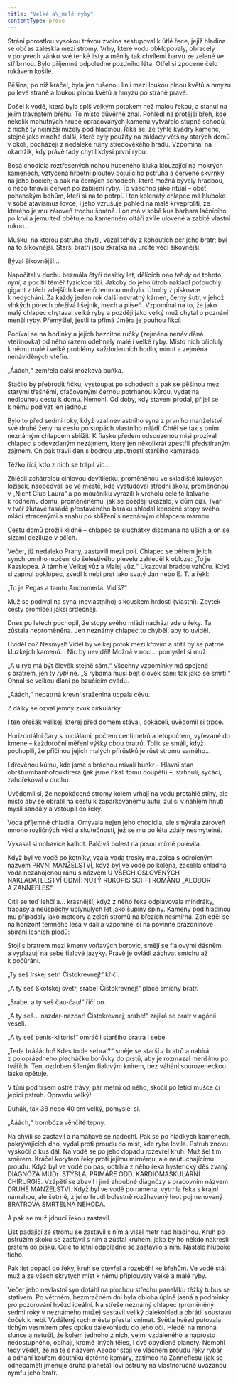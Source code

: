```yaml
---
title: "Velké a\_malé ryby"
contentType: prose
---
```


  

Strání porostlou vysokou trávou zvolna sestupoval k útlé řece, jejíž hladina se občas zaleskla mezi stromy. Vrby, které vodu obklopovaly, obracely v poryvech vánku své tenké listy a měnily tak chvílemi barvu ze zelené ve stříbrnou. Bylo příjemné odpoledne pozdního léta. Otřel si zpocené čelo rukávem košile.

Pěšina, po níž kráčel, byla jen tušenou linií mezi loukou plnou květů a hmyzu po levé straně a loukou plnou květů a hmyzu po straně pravé.

Došel k vodě, která byla spíš velkým potokem než malou řekou, a stanul na jejím travnatém břehu. To místo důvěrně znal. Pohlédl na protější břeh, kde několik mohutných hrubě opracovaných kamenů vytvářelo stupně schodů, z nichž ty nejnižší mizely pod hladinou. Říká se, že tyhle kvádry kamene, stejně jako mnohé další, které byly použity na základy většiny starých domů v okolí, pocházejí z nedaleké ruiny středověkého hradu. Vzpomínal na okamžik, kdy právě tady chytil kdysi první rybu:

Bosá chodidla roztřesených nohou hubeného kluka klouzající na mokrých kamenech, vztyčená hřbetní ploutev bojujícího pstruha a červené skvrnky na jeho bocích; a pak na černých schodech, které možná bývaly hradbou, o něco tmavší červeň po zabíjení ryby. To všechno jako rituál – oběť pohanským bohům, kteří si na to potrpí. I ten kolenatý chlapec má hluboko v sobě atavismus lovce, i jeho vzrušuje pohled na malé krveprolití, ze kterého je mu zároveň trochu špatně. I on má v sobě kus barbara lačnícího po krvi a jemu teď obětuje na kamenném oltáři zvíře ulovené a zabité vlastní rukou…

Mušku, na kterou pstruha chytil, vázal tehdy z kohoutích per jeho bratr; byl na to šikovnější. Starší bratři jsou zkrátka na určité věci šikovnější.

Býval šikovnější…

Napočítal v duchu bezmála čtyři desítky let, dělících ono _tehdy_ od tohoto _nyní_, a pocítil téměř fyzickou tíži. Jakoby do jeho útrob nakladl poťouchlý gigant z těch zdejších kamenů temnou mohylu. Útroby z pískovce k nedýchání. Za každý jeden rok další nevratný kámen, černý šutr, v jehož vlhkých pórech přežívá lišejník, mech a plíseň. Vzpomínal na to, že jako malý chlapec chytával velké ryby a později jako velký muž chytal o poznání menší ryby. Přemýšlel, jestli ta přímá úměra je pouhou fikcí.

Podíval se na hodinky a jejich bezcitné ručky (zejména nenáviděná vteřinovka) od něho rázem odehnaly malé i velké ryby. Místo nich připluly k němu malé i velké problémy každodenních hodin, minut a zejména nenáviděných vteřin.

„Ááách,“ zemřela další mozková buňka.

Stačilo by přebrodit říčku, vystoupat po schodech a pak se pěšinou mezi starými třešněmi, ofačovanými černou potrhanou kůrou, vydat na nedlouhou cestu k domu. Nemohl. Od doby, kdy stavení prodal, přijel se k němu podívat jen jednou:

Bylo to před sedmi roky, když vzal nevlastního syna z prvního manželství své druhé ženy na cestu po stopách vlastního mládí. Chtěl se tak s oním neznámým chlapcem sblížit. K fiasku předem odsouzenou misi prozíval chlapec s odevzdaným nezájmem, který jen několikrát zpestřil předstíraným zájmem. On pak trávil den s bodrou urputností staršího kamaráda.

Těžko říci, kdo z nich se trápil víc…

Zhlédli zchátralou cihlovou devítiletku, proměněnou ve skladiště kulových ložisek, naobědvali se ve městě, kde vystudoval střední školu, proměněnou v „Nicht Club Laura“ a po moučníku vyrazili k vrcholu celé té kalvárie – k rodnému domu, proměněnému, jak se později ukázalo, v dům cizí. Tváří v tvář žlutavé fasádě přestavěného baráku shledal konečně stopy svého mládí ztracenými a snahu po sblížení s neznámým chlapcem marnou.

Cestu domů prožili klidně – chlapec se sluchátky discmana na uších a on se slzami deziluze v očích.

Večer, již nedaleko Prahy, zastavili mezi poli. Chlapec se během jejich synchronního močení do šelestivého plevelu zahleděl k obloze: „To je Kassiopea. A támhle Velkej vůz a Malej vůz.“ Ukazoval bradou vzhůru. Když si zapnul poklopec, zvedl k nebi prst jako svatý Jan nebo E. T. a řekl:

„To je Pegas a tamto Androméda. Vidíš?“

Muž se podíval na syna (nevlastního) s kouskem hrdosti (vlastní). Zbytek cesty promlčeli jaksi srdečněji.

Dnes po letech pochopil, že stopy svého mládí nachází zde u řeky. Ta zůstala neproměněna. Jen neznámý chlapec tu chyběl, aby to uviděl.

Uviděl co? Nesmysl! Viděl by velkej potok mezi křovím a štítil by se patrně kluzkejch kamenů… Nic by neviděl! Možná v noci… pomyslel si muž.

„A u ryb má být člověk stejně sám.“ Všechny vzpomínky má spojené s bratrem, jen ty _rybí_ ne. „S rybama musí bejt člověk sám; tak jako se smrtí.“ Ohnal se velkou dlaní po bzučícím ovádu.

„Ááách,“ nepatrná krevní sraženina ucpala cévu.

Z dálky se ozval jemný zvuk cirkulárky.

I ten ořešák velikej, kterej před domem stával, pokáceli, uvědomil si trpce.

Horizontální čáry s iniciálami, počtem centimetrů a letopočtem, vyřezané do kmene – každoroční měření výšky obou bratrů. Tolik se smáli, když pochopili, že příčinou jejich malých přírůstků je růst stromu samého…

I dřevěnou kůlnu, kde jsme s bráchou mívali bunkr – Hlavní stan obršturmbanhofcukfírera (jak jsme říkali tomu doupěti) –, strhnuli, syčáci, zahořekoval v duchu.

Uvědomil si, že nepokácené stromy kolem vrhají na vodu protáhlé stíny, ale místo aby se obrátil na cestu k zaparkovanému autu, zul si v náhlém hnutí mysli sandály a vstoupil do řeky.

Voda příjemně chladila. Omývala nejen jeho chodidla, ale smývala zároveň mnoho rozličných věcí a skutečností, jež se mu po léta zdály nesmytelné.

Vykasal si nohavice kalhot. Palčivá bolest na prsou mírně polevila.

Když byl ve vodě po kotníky, vzala voda trosky mauzolea s odroleným názvem PRVNÍ MANŽELSTVÍ, když byl ve vodě po kolena, zacelila chladná voda nezahojenou ránu s názvem U VŠECH OSLOVENÝCH NAKLADATELSTVÍ ODMÍTNUTÝ RUKOPIS SCI-FI ROMÁNU „AEODOR A ZANNEFLES“.

Cítil se teď lehčí a… krásnější, když z něho řeka odplavovala mindráky, trapasy a neúspěchy uplynulých let jako šupiny špíny. Kameny pod hladinou mu připadaly jako meteory a zeleň stromů na březích nesmírná. Zahleděl se na horizont temného lesa v dáli a vzpomněl si na povinné prázdninové sbírání lesních plodů:

Stojí s bratrem mezi kmeny voňavých borovic, smějí se fialovými dásněmi a vyplazují na sebe fialové jazyky. Právě je ovládl záchvat smíchu až k počůrání.

„Ty seš Irskej setr! Čistokrevnej!“ křičí.

„A ty seš Skotskej svetr, srabe! Čistokrevnej!“ pláče smíchy bratr.

„Srabe, a ty seš čau-čau!“ řičí on.

„A ty seš… nazdar-nazdar! Čistokrevnej, srabe!“ zajíká se bratr v agónii veselí.

„A ty seš penis-klitoris!“ omráčil staršího bratra i sebe.

„Teda brááácho! Kdes todle sebral?“ směje se starší z bratrů a nabírá z poloprázdného plecháčku borůvky do prstů, aby je rozmazal menšímu po tvářích. Ten, ozdoben šíleným fialovým knírem, bez váhání sourozeneckou lásku opětuje.

V tůni pod trsem ostré trávy, pár metrů od něho, skočil po letící mušce či jepici pstruh. Opravdu velký!

Duhák, tak 38 nebo 40 cm velký, pomyslel si.

„Ááách,“ trombóza věnčité tepny.

Na chvíli se zastavil a namáhavě se nadechl. Pak se po hladkých kamenech, pokrývajících dno, vydal proti proudu do míst, kde ryba lovila. Pstruh znovu vyskočil o kus dál. Na vodě se po jeho dopadu rozevřel kruh. Muž šel tím směrem. Kráčel korytem řeky proti jejímu mírnému, ale neutuchajícímu proudu. Když byl ve vodě po pás, odtrhla z něho řeka hysterický děs zvaný DIAGNÓZA MUDr. STÝBLA, PRIMÁŘE ODD. KARDIOMASKULÁRNÍ CHIRURGIE. Vzápětí se zbavil i jiné zhoubné diagnózy s pracovním názvem DRUHÉ MANŽELSTVÍ. Když byl ve vodě po ramena, vytrhla řeka s krajní námahou, ale šetrně, z jeho hrudi bolestně rozžhavený hrot pojmenovaný BRATROVA SMRTELNÁ NEHODA.

A pak se muž jdoucí řekou zastavil.

List padající ze stromu se zastavil s ním a visel metr nad hladinou. Kruh po pstružím skoku se zastavil s ním a zůstal kruhem, jako by ho někdo nakreslil prstem do písku. Celé to letní odpoledne se zastavilo s ním. Nastalo hluboké ticho.

Pak list dopadl do řeky, kruh se otevřel a rozeběhl ke břehům. Ve vodě stál muž a ze všech skrytých míst k němu připlouvaly velké a malé ryby.

Večer jeho nevlastní syn dotáhl na plochou střechu paneláku těžký tubus se stativem. Po větrném, bezmračném dni byla obloha úplně jasná a podmínky pro pozorování hvězd ideální. Na střeše neznámý chlapec (proměněný sedmi roky v neznámého muže) sestavil veliký dalekohled a obrátil soustavu čoček k nebi. Vzdálený ruch města přestal vnímat. Světla hvězd putovala tichým vesmírem přes optiku dalekohledu do jeho očí. Hleděl na mnohá slunce a netušil, že kolem jednoho z nich, velmi vzdáleného a naprosto nedostupného, obíhají, kromě jiných těles, i dvě obydlené planety. Nemohl tedy vědět, že na té s názvem Aeodor stojí ve vláčném proudu řeky rybář a odhání kouřem doutníku dotěrné komáry, zatímco na Zanneflesu (jak se odnepaměti jmenuje druhá planeta) loví pstruhy na vlastnoručně uvázanou nymfu jeho bratr.
